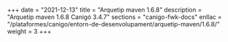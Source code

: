 +++
date        = "2021-12-13"
title       = "Arquetip maven 1.6.8"
description = "Arquetip maven 1.6.8 Canigó 3.4.7"
sections    = "canigo-fwk-docs"
enllac		= "/plataformes/canigo/entorn-de-desenvolupament/arquetip-maven/1.6.8/"
weight		= 3
+++
